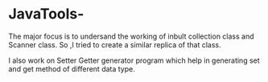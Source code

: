 # JavaTools-
The major focus is to undersand the working of inbult collection class and Scanner class. So ,I tried to create a similar replica of that class.

I also work on Setter Getter generator program which help in generating set and get method of different data type.  
